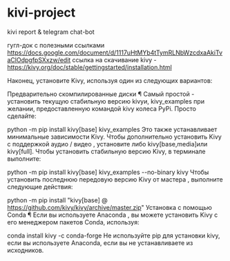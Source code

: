 # kivi-project
kivi report &amp; telegram chat-bot 


гугл-док с полезными ссылками https://docs.google.com/document/d/1117uHtMYb4tTymRLNbWzcdxaAkiTvaClOdpgfpSXxzw/edit
ссылка на скачивание kivy - https://kivy.org/doc/stable/gettingstarted/installation.html


Наконец, установите Kivy, используя один из следующих вариантов:

Предварительно скомпилированные диски ¶
Самый простой - установить текущую стабильную версию kivyи, kivy_examples при желании, предоставленную командой kivy колеса PyPi. Просто сделайте:

python -m pip install kivy[base] kivy_examples
Это также устанавливает минимальные зависимости Kivy. Чтобы дополнительно установить Kivy с поддержкой аудио / видео , установите либо kivy[base,media]или kivy[full].
Чтобы установить стабильную версию Kivy, в терминале выполните:

python -m pip install kivy[base] kivy_examples --no-binary kivy
Чтобы установить последнюю передовую версию Kivy от мастера , выполните следующие действия:

python -m pip install "kivy[base] @ https://github.com/kivy/kivy/archive/master.zip"
Установка с помощью Conda ¶
Если вы используете Anaconda , вы можете установить Kivy с его менеджером пакетов Conda, используя:

conda install kivy -c conda-forge
Не используйте pip для установки kivy, если вы используете Anaconda, если вы не устанавливаете из исходников.

